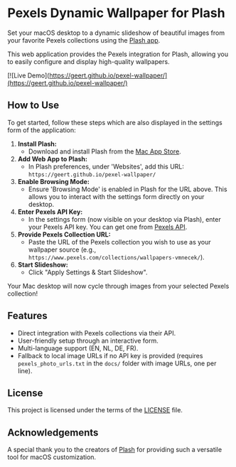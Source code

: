 # Pexels Dynamic Wallpaper for Plash

Set your macOS desktop to a dynamic slideshow of beautiful images from your favorite Pexels collections using the [Plash app](https://apps.apple.com/us/app/plash/id1494023538?mt=12).

This web application provides the Pexels integration for Plash, allowing you to easily configure and display high-quality wallpapers.

[![Live Demo](https://geert.github.io/pexel-wallpaper/](https://geert.github.io/pexel-wallpaper/)

## How to Use

To get started, follow these steps which are also displayed in the settings form of the application:

1.  **Install Plash:**
    *   Download and install Plash from the [Mac App Store](https://apps.apple.com/us/app/plash/id1494023538?mt=12).
2.  **Add Web App to Plash:**
    *   In Plash preferences, under 'Websites', add this URL: `https://geert.github.io/pexel-wallpaper/`
3.  **Enable Browsing Mode:**
    *   Ensure 'Browsing Mode' is enabled in Plash for the URL above. This allows you to interact with the settings form directly on your desktop.
4.  **Enter Pexels API Key:**
    *   In the settings form (now visible on your desktop via Plash), enter your Pexels API key. You can get one from [Pexels API](https://www.pexels.com/api/key/).
5.  **Provide Pexels Collection URL:**
    *   Paste the URL of the Pexels collection you wish to use as your wallpaper source (e.g., `https://www.pexels.com/collections/wallpapers-vmnecek/`).
6.  **Start Slideshow:**
    *   Click "Apply Settings & Start Slideshow".

Your Mac desktop will now cycle through images from your selected Pexels collection!

## Features

*   Direct integration with Pexels collections via their API.
*   User-friendly setup through an interactive form.
*   Multi-language support (EN, NL, DE, FR).
*   Fallback to local image URLs if no API key is provided (requires `pexels_photo_urls.txt` in the `docs/` folder with image URLs, one per line).

## License

This project is licensed under the terms of the [LICENSE](LICENSE) file.

## Acknowledgements

A special thank you to the creators of [Plash](https://sindresorhus.com/plash) for providing such a versatile tool for macOS customization.
